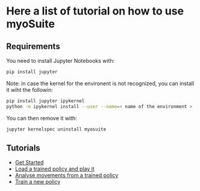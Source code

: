 # Here a list of tutorial on how to use myoSuite

## Requirements
You need to install Jupyter Notebooks with:
``` bash
pip install jupyter
```

Note: in case the kernel for the environent is not recognized, you can install it wiht the followin:

``` bash
pip install jupyter ipykernel
python -m ipykernel install --user --name=< name of the environment >
```
You can then remove it with:
``` bash
jupyter kernelspec uninstall myosuite
```

## Tutorials

- [Get Started](./1_Get_Started.ipynb)
- [Load a trained policy and play it](./2_Load_policy.ipynb)
- [Analyse movements from a trained policy](./3_Analyse_movements.ipynb)
- [Train a new policy](./4_Train_policy.ipnb)
